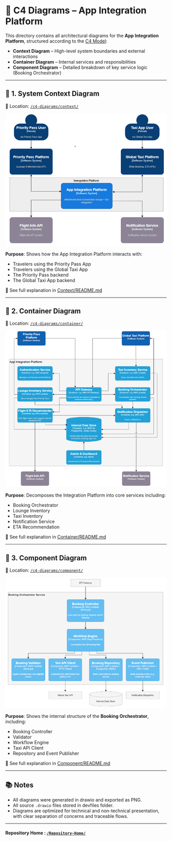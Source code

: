 # 🧱 C4 Diagrams – App Integration Platform

This directory contains all architectural diagrams for the **App Integration Platform**, structured according to the [C4 Model](https://c4model.com/):

- **Context Diagram** – High-level system boundaries and external interactions
- **Container Diagram** – Internal services and responsibilities
- **Component Diagram** – Detailed breakdown of key service logic (Booking Orchestrator)

---

## 🔹 1. System Context Diagram

📍 Location: [`/c4-diagrams/context/`](./context/)

![Context Diagram](./context/context-diagram.png)

**Purpose**: Shows how the App Integration Platform interacts with:
- Travelers using the Priority Pass App
- Travelers using the Global Taxi App
- The Priority Pass backend
- The Global Taxi App backend

🧾 See full explanation in [Context/README.md](./context/README.md)

---

## 🔹 2. Container Diagram

📍 Location: [`/c4-diagrams/container/`](./container/)

![Container Diagram](./container/container-diagram.png)

**Purpose**: Decomposes the Integration Platform into core services including:
- Booking Orchestrator
- Lounge Inventory
- Taxi Inventory
- Notification Service
- ETA Recommendation

🧾 See full explanation in [Container/README.md](./container/README.md)

---

## 🔹 3. Component Diagram

📍 Location: [`/c4-diagrams/component/`](./component/)

![Component Diagram](./component/component-booking-orchestrator.png)


**Purpose**: Shows the internal structure of the **Booking Orchestrator**, including:
- Booking Controller
- Validator
- Workflow Engine
- Taxi API Client
- Repository and Event Publisher

🧾 See full explanation in [Component/README.md](./component/README.md)

---

## 📚 Notes

- All diagrams were generated in drawio and exported as PNG.
- All source `.drawio` files stored in devfiles folder.
- Diagrams are optimized for technical and non-technical presentation, with clear separation of concerns and traceable flows.

---

#### Repository Home : [`/Repository-Home/`](../README.md)  